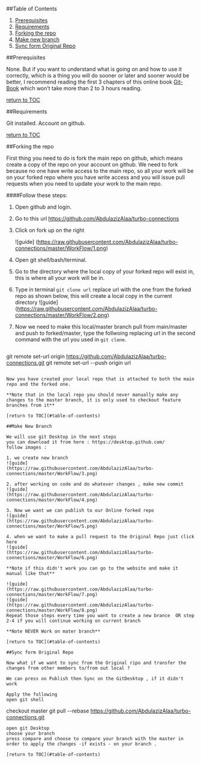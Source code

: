 ##Table of Contents

1. [Prerequisites](#prerequisites)
2. [Requirements](#requirements)
3. [Forking the repo](#forking-the-repo)
4. [Make new branch](#make-branch)
5. [Sync form Original Repo](#pull-original)


##Prerequisites

None. But if you want to understand what is going on and how to use it correctly, which is a thing you will do sooner or later and sooner would be better, I recommend reading the first 3 chapters of this online book [Git-Book](http://git-scm.com/book/en/v2)  which won’t take more than 2 to 3 hours reading.

[return to TOC](#table-of-contents)

##Requirements

Git installed.
Account on github.

[return to TOC](#table-of-contents)


##Forking the repo

First thing you need to do is fork the main repo on github, which means create a copy of the repo on your account on github. We need to fork because no one have write access to the main repo, so all your work will be on your forked repo where you have write access and you will issue pull requests when you need to update your work to the main repo.

####Follow these steps:
1. Open github and login.
2. Go to this url https://github.com/AbdulazizAlaa/turbo-connections
3. Click on fork up on the right

   ![guide]
(https://raw.githubusercontent.com/AbdulazizAlaa/turbo-connections/master/WorkFlow/1.png)

4. Open git shell/bash/terminal.
5. Go to the directory where the local copy of your forked repo will exist in, this is where all your work will be in.
6. Type in terminal `git clone url` replace url with the one from the forked repo as shown below, this will create a local copy in the current directory
![guide]
(https://raw.githubusercontent.com/AbdulazizAlaa/turbo-connections/master/WorkFlow/2.png)
7. Now we need to make this local/master branch pull from main/master and push to forked/master, type the follwoing replacing url in the second command with the url you used in `git clone`.  

    ```
git remote set-url origin https://github.com/AbdulazizAlaa/turbo-connections.git
git remote set-url --push origin url
```

Now you have created your local repo that is attached to both the main repo and the forked one.

**Note that in the local repo you should never manually make any changes to the master branch, it is only used to checkout feature branches from it**

[return to TOC](#table-of-contents)

##Make New Branch

We will use git Desktop in the next steps
you can download it from here : https://desktop.github.com/
follow images :

1. we create new branch
![guide]
(https://raw.githubusercontent.com/AbdulazizAlaa/turbo-connections/master/WorkFlow/3.png)

2. after working on code and do whatever changes , make new commit
![guide]
(https://raw.githubusercontent.com/AbdulazizAlaa/turbo-connections/master/WorkFlow/4.png)

3. Now we want we can publish to our Online forked repo
![guide]
(https://raw.githubusercontent.com/AbdulazizAlaa/turbo-connections/master/WorkFlow/5.png)

4. when we want to make a pull request to the Original Repo just click here
![guide]
(https://raw.githubusercontent.com/AbdulazizAlaa/turbo-connections/master/WorkFlow/6.png)

**Note if this didn't work you can go to the website and make it manual like that**

![guide]
(https://raw.githubusercontent.com/AbdulazizAlaa/turbo-connections/master/WorkFlow/7.png)
![guide]
(https://raw.githubusercontent.com/AbdulazizAlaa/turbo-connections/master/WorkFlow/8.png)
Repeat those steps every time you want to create a new brance  OR step 2-4 if you will continue working on current branch

**Note NEVER Work on mater branch**

[return to TOC](#table-of-contents)

##Sync form Original Repo

Now what if we want to sync from the Original ripo and transfer the changes from other members to/from out local ?

We can press on Publish then Sync on the GitDesktop , if it didn't work

Apply the following
open git shell
```
checkout master
git pull --rebase https://github.com/AbdulazizAlaa/turbo-connections.git

```
open git Desktop
choose your branch
press compare and choose to compare your branch with the master in order to apply the changes -if exists - on your branch .

[return to TOC](#table-of-contents)
